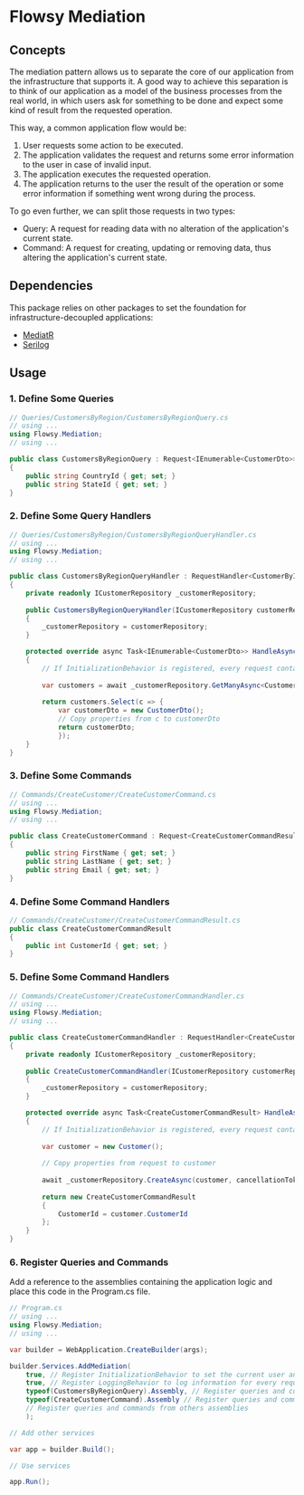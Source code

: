 # Flowsy Mediation

## Concepts
The mediation pattern allows us to separate the core of our application from the infrastructure that supports it.
A good way to achieve this separation is to think of our application as a model of the business processes from the real world, in which
users ask for something to be done and expect some kind of result from the requested operation.

This way, a common application flow would be:
1. User requests some action to be executed.
2. The application validates the request and returns some error information to the user in case of invalid input.
3. The application executes the requested operation.
4. The application returns to the user the result of the operation or some error information if something went wrong during the process.

To go even further, we can split those requests in two types:
* Query: A request for reading data with no alteration of the application's current state. 
* Command: A request for creating, updating or removing data, thus altering the application's current state.

## Dependencies
This package relies on other packages to set the foundation for infrastructure-decoupled applications:
* [MediatR](https://www.nuget.org/packages/MediatR)
* [Serilog](https://www.nuget.org/packages/Serilog)

## Usage
### 1. Define Some Queries
```csharp
// Queries/CustomersByRegion/CustomersByRegionQuery.cs
// using ...
using Flowsy.Mediation;
// using ...

public class CustomersByRegionQuery : Request<IEnumerable<CustomerDto>>
{
    public string CountryId { get; set; }
    public string StateId { get; set; }
}
```

### 2. Define Some Query Handlers
```csharp
// Queries/CustomersByRegion/CustomersByRegionQueryHandler.cs
// using ...
using Flowsy.Mediation;
// using ...

public class CustomersByRegionQueryHandler : RequestHandler<CustomerByIdQuery, IEnumerable<CustomerDto>>
{
    private readonly ICustomerRepository _customerRepository;
    
    public CustomersByRegionQueryHandler(ICustomerRepository customerRepository)
    {
        _customerRepository = customerRepository;
    }

    protected override async Task<IEnumerable<CustomerDto>> HandleAsync(CustomersByRegionQuery request, CancellationToken cancellationToken)
    {
        // If InitializationBehavior is registered, every request contains the current user and culture.
    
        var customers = await _customerRepository.GetManyAsync<Customer>(request.CountryId, request.StateId, cancellationToken);
        
        return customers.Select(c => {
            var customerDto = new CustomerDto();
            // Copy properties from c to customerDto
            return customerDto;
            }); 
    }
}
```

### 3. Define Some Commands
```csharp
// Commands/CreateCustomer/CreateCustomerCommand.cs
// using ...
using Flowsy.Mediation;
// using ...

public class CreateCustomerCommand : Request<CreateCustomerCommandResult>
{
    public string FirstName { get; set; }
    public string LastName { get; set; }
    public string Email { get; set; }
}
```

### 4. Define Some Command Handlers
```csharp
// Commands/CreateCustomer/CreateCustomerCommandResult.cs
public class CreateCustomerCommandResult
{
    public int CustomerId { get; set; }
}
```

### 5. Define Some Command Handlers
```csharp
// Commands/CreateCustomer/CreateCustomerCommandHandler.cs
// using ...
using Flowsy.Mediation;
// using ...

public class CreateCustomerCommandHandler : RequestHandler<CreateCustomerCommand, CreateCustomerCommandResult>
{
    private readonly ICustomerRepository _customerRepository;
    
    public CreateCustomerCommandHandler(ICustomerRepository customerRepository)
    {
        _customerRepository = customerRepository;
    }

    protected override async Task<CreateCustomerCommandResult> HandleAsync(CreateCustomerCommand request, CancellationToken cancellationToken)
    {
        // If InitializationBehavior is registered, every request contains the current user and culture.
        
        var customer = new Customer();
        
        // Copy properties from request to customer
    
        await _customerRepository.CreateAsync(customer, cancellationToken);
        
        return new CreateCustomerCommandResult
        {
            CustomerId = customer.CustomerId
        }; 
    }
}
```

### 6. Register Queries and Commands
Add a reference to the assemblies containing the application logic and place this code in the Program.cs file.

```csharp
// Program.cs
// using ...
using Flowsy.Mediation;
// using ...

var builder = WebApplication.CreateBuilder(args);

builder.Services.AddMediation(
    true, // Register InitializationBehavior to set the current user and culture for every request
    true, // Register LoggingBehavior to log information for every request and its result
    typeof(CustomersByRegionQuery).Assembly, // Register queries and commands from this assembly
    typeof(CreateCustomerCommand).Assembly // Register queries and commands from this assembly
    // Register queries and commands from others assemblies
    );

// Add other services

var app = builder.Build();

// Use services

app.Run();
```